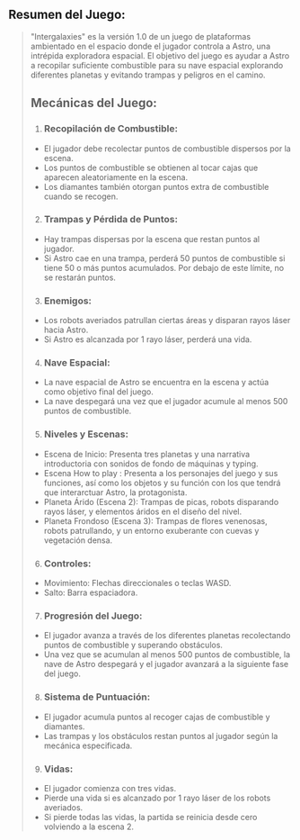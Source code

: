  ## Resumen del Juego:
> "Intergalaxies" es la versión 1.0 de un juego de plataformas ambientado en el espacio donde el jugador controla a Astro, una intrépida exploradora espacial. El objetivo del juego es ayudar a Astro a recopilar suficiente combustible para su nave espacial explorando diferentes planetas y evitando trampas y peligros en el camino.
> 
> ## Mecánicas del Juego:
> 1.	### **Recopilación de Combustible**:
> * El jugador debe recolectar puntos de combustible dispersos por la escena.
> * Los puntos de combustible se obtienen al tocar cajas que aparecen aleatoriamente en la escena.
> *	Los diamantes también otorgan puntos extra de combustible cuando se recogen.
> 2.	### **Trampas y Pérdida de Puntos**:
> *	Hay trampas dispersas por la escena que restan puntos al jugador.
> *	Si Astro cae en una trampa, perderá 50 puntos de combustible si tiene 50 o más puntos acumulados. Por debajo de este límite, no se restarán puntos.
> 3.	### **Enemigos**:
> *	Los robots averiados patrullan ciertas áreas y disparan rayos láser hacia Astro.
> *	Si Astro es alcanzada por 1 rayo láser, perderá una vida.
> 4.	### **Nave Espacial**:
> *	La nave espacial de Astro se encuentra en la escena y actúa como objetivo final del juego.
> *	La nave despegará una vez que el jugador acumule al menos 500 puntos de combustible.
> 5.	### **Niveles y Escenas**:
> *	Escena de Inicio: Presenta tres planetas y una narrativa introductoria con sonidos de fondo de máquinas y typing.
> *	Escena How to play : Presenta a los personajes del juego y sus funciones, así como los objetos y su función con los que tendrá que interarctuar Astro, la protagonista.
> *	Planeta Árido (Escena 2): Trampas de picas, robots disparando rayos láser, y elementos áridos en el diseño del nivel.
> *	Planeta Frondoso (Escena 3): Trampas de flores venenosas, robots patrullando, y un entorno exuberante con cuevas y vegetación densa.
> 6.  ### **Controles**:
> *	Movimiento: Flechas direccionales o teclas WASD.
> *	Salto: Barra espaciadora.
> 7. ### **Progresión del Juego**:
> *	El jugador avanza a través de los diferentes planetas recolectando puntos de combustible y superando obstáculos.
> *	Una vez que se acumulan al menos 500 puntos de combustible, la nave de Astro despegará y el jugador avanzará a la siguiente fase del juego.
> 8. ### **Sistema de Puntuación**:
>   * El jugador acumula puntos al recoger cajas de combustible y diamantes.
>   * Las trampas y los obstáculos restan puntos al jugador según la mecánica especificada.
> 9. ### **Vidas**:
> 	* El jugador comienza con tres vidas.
> 	* Pierde una vida si es alcanzado por 1 rayo láser de los robots averiados.
> 	* Si pierde todas las vidas, la partida se reinicia desde cero volviendo a la escena 2.

